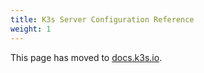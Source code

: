 ```yaml
---
title: K3s Server Configuration Reference
weight: 1
---
```


This page has moved to [docs.k3s.io](https://docs.k3s.io/reference/server-config).